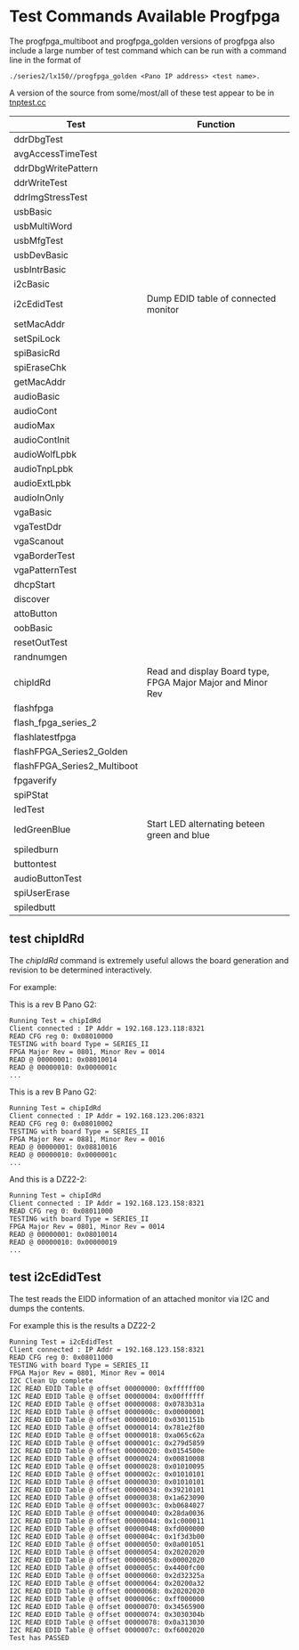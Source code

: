 # Test Commands Available Progfpga

The progfpga_multiboot and progfpga_golden versions of progfpga also include a 
large number of test command which can be run with a command line in the format of 
```
./series2/lx150//progfpga_golden <Pano IP address> <test name>.
```


A version of the source from some/most/all of these test appear to be in [tnptest.cc](https://github.com/skiphansen/pano_progfpga/blob/master/archaeology/tnptest.cc)

| Test | Function |
| - | - | 
|ddrDbgTest||
|avgAccessTimeTest||
|ddrDbgWritePattern||
|ddrWriteTest||
|ddrImgStressTest||
|usbBasic||
|usbMultiWord||
|usbMfgTest||
|usbDevBasic||
|usbIntrBasic||
|i2cBasic||
|i2cEdidTest| Dump EDID table of connected monitor |
|setMacAddr||
|setSpiLock||
|spiBasicRd||
|spiEraseChk||
|getMacAddr||
|audioBasic||
|audioCont||
|audioMax||
|audioContInit||
|audioWolfLpbk||
|audioTnpLpbk||
|audioExtLpbk||
|audioInOnly||
|vgaBasic||
|vgaTestDdr||
|vgaScanout||
|vgaBorderTest||
|vgaPatternTest||
|dhcpStart||
|discover||
|attoButton||
|oobBasic||
|resetOutTest||
|randnumgen||
|chipIdRd| Read and display Board type, FPGA Major Major and Minor Rev |
|flashfpga||
|flash_fpga_series_2||
|flashlatestfpga||
|flashFPGA_Series2_Golden||
|flashFPGA_Series2_Multiboot||
|fpgaverify||
|spiPStat||
|ledTest||
|ledGreenBlue| Start LED alternating beteen green and blue |
|spiledburn||
|buttontest||
|audioButtonTest||
|spiUserErase||
|spiledbutt||

## test chipIdRd

The _chipIdRd_ command is extremely useful allows the board generation and revision to be determined interactively.

For example:

This is a rev B Pano G2:
```
Running Test = chipIdRd
Client connected : IP Addr = 192.168.123.118:8321
READ CFG reg 0: 0x08010000
TESTING with board Type = SERIES_II
FPGA Major Rev = 0801, Minor Rev = 0014
READ @ 00000001: 0x08010014
READ @ 00000010: 0x0000001c
...
```

This is a rev B Pano G2:
```
Running Test = chipIdRd
Client connected : IP Addr = 192.168.123.206:8321
READ CFG reg 0: 0x08010002
TESTING with board Type = SERIES_II
FPGA Major Rev = 0881, Minor Rev = 0016
READ @ 00000001: 0x08810016
READ @ 00000010: 0x0000001c
...
```

And this is a DZ22-2:
```
Running Test = chipIdRd
Client connected : IP Addr = 192.168.123.158:8321
READ CFG reg 0: 0x08011000
TESTING with board Type = SERIES_II
FPGA Major Rev = 0801, Minor Rev = 0014
READ @ 00000001: 0x08010014
READ @ 00000010: 0x00000019
...
```

## test i2cEdidTest

The test reads the EIDD information of an attached monitor via I2C and dumps
the contents.

For example this is the results a DZ22-2

```
Running Test = i2cEdidTest
Client connected : IP Addr = 192.168.123.158:8321
READ CFG reg 0: 0x08011000
TESTING with board Type = SERIES_II
FPGA Major Rev = 0801, Minor Rev = 0014
I2C Clean Up complete
I2C READ EDID Table @ offset 00000000: 0xffffff00
I2C READ EDID Table @ offset 00000004: 0x00ffffff
I2C READ EDID Table @ offset 00000008: 0x0783b31a
I2C READ EDID Table @ offset 0000000c: 0x00000001
I2C READ EDID Table @ offset 00000010: 0x0301151b
I2C READ EDID Table @ offset 00000014: 0x781e2f80
I2C READ EDID Table @ offset 00000018: 0xa065c62a
I2C READ EDID Table @ offset 0000001c: 0x279d5859
I2C READ EDID Table @ offset 00000020: 0x0154500e
I2C READ EDID Table @ offset 00000024: 0x00810008
I2C READ EDID Table @ offset 00000028: 0x01010095
I2C READ EDID Table @ offset 0000002c: 0x01010101
I2C READ EDID Table @ offset 00000030: 0x01010101
I2C READ EDID Table @ offset 00000034: 0x39210101
I2C READ EDID Table @ offset 00000038: 0x1a623090
I2C READ EDID Table @ offset 0000003c: 0xb0684027
I2C READ EDID Table @ offset 00000040: 0x28da0036
I2C READ EDID Table @ offset 00000044: 0x1c000011
I2C READ EDID Table @ offset 00000048: 0xfd000000
I2C READ EDID Table @ offset 0000004c: 0x1f3d3b00
I2C READ EDID Table @ offset 00000050: 0x0a001051
I2C READ EDID Table @ offset 00000054: 0x20202020
I2C READ EDID Table @ offset 00000058: 0x00002020
I2C READ EDID Table @ offset 0000005c: 0x4400fc00
I2C READ EDID Table @ offset 00000060: 0x2d32325a
I2C READ EDID Table @ offset 00000064: 0x20200a32
I2C READ EDID Table @ offset 00000068: 0x20202020
I2C READ EDID Table @ offset 0000006c: 0xff000000
I2C READ EDID Table @ offset 00000070: 0x34565900
I2C READ EDID Table @ offset 00000074: 0x3030304b
I2C READ EDID Table @ offset 00000078: 0x0a313030
I2C READ EDID Table @ offset 0000007c: 0xf6002020
Test has PASSED
```

